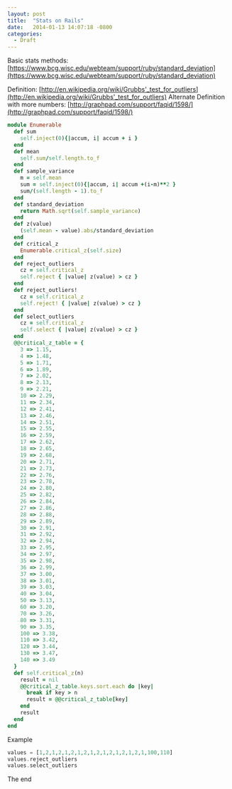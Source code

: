```yaml
---
layout: post
title:  "Stats on Rails"
date:   2014-01-13 14:07:18 -0800
categories:
  - Draft
---
```


 Basic stats methods:  [https://www.bcg.wisc.edu/webteam/support/ruby/standard_deviation](https://www.bcg.wisc.edu/webteam/support/ruby/standard_deviation)  

 Definition:  [http://en.wikipedia.org/wiki/Grubbs'_test_for_outliers](http://en.wikipedia.org/wiki/Grubbs'_test_for_outliers)   Alternate Definition with more numbers:  [http://graphpad.com/support/faqid/1598/](http://graphpad.com/support/faqid/1598/)  

```ruby
module Enumerable
  def sum
    self.inject(0){|accum, i| accum + i }
  end
  def mean
    self.sum/self.length.to_f
  end
  def sample_variance
    m = self.mean
    sum = self.inject(0){|accum, i| accum +(i-m)**2 }
    sum/(self.length - 1).to_f
  end
  def standard_deviation
    return Math.sqrt(self.sample_variance)
  end
  def z(value)
    (self.mean - value).abs/standard_deviation
  end
  def critical_z
    Enumerable.critical_z(self.size)
  end
  def reject_outliers
    cz = self.critical_z
    self.reject { |value| z(value) > cz }
  end
  def reject_outliers!
    cz = self.critical_z
    self.reject! { |value| z(value) > cz }
  end
  def select_outliers
    cz = self.critical_z
    self.select { |value| z(value) > cz }
  end
  @@critical_z_table = {
    3 => 1.15,
    4 => 1.48,
    5 => 1.71,
    6 => 1.89,
    7 => 2.02,
    8 => 2.13,
    9 => 2.21,
    10 => 2.29,
    11 => 2.34,
    12 => 2.41,
    13 => 2.46,
    14 => 2.51,
    15 => 2.55,
    16 => 2.59,
    17 => 2.62,
    18 => 2.65,
    19 => 2.68,
    20 => 2.71,
    21 => 2.73,
    22 => 2.76,
    23 => 2.78,
    24 => 2.80,
    25 => 2.82,
    26 => 2.84,
    27 => 2.86,
    28 => 2.88,
    29 => 2.89,
    30 => 2.91,
    31 => 2.92,
    32 => 2.94,
    33 => 2.95,
    34 => 2.97,
    35 => 2.98,
    36 => 2.99,
    37 => 3.00,
    38 => 3.01,
    39 => 3.03,
    40 => 3.04,
    50 => 3.13,
    60 => 3.20,
    70 => 3.26,
    80 => 3.31,
    90 => 3.35,
    100 => 3.38,
    110 => 3.42,
    120 => 3.44,
    130 => 3.47,
    140 => 3.49
  }
  def self.critical_z(n)
    result = nil
    @@critical_z_table.keys.sort.each do |key|
      break if key > n
      result = @@critical_z_table[key]
    end
    result
  end
end
```

 Example 

```php
values = [1,2,1,2,1,2,1,2,1,2,1,2,1,2,1,2,1,100,110]
values.reject_outliers 
values.select_outliers 
```

 The end 
